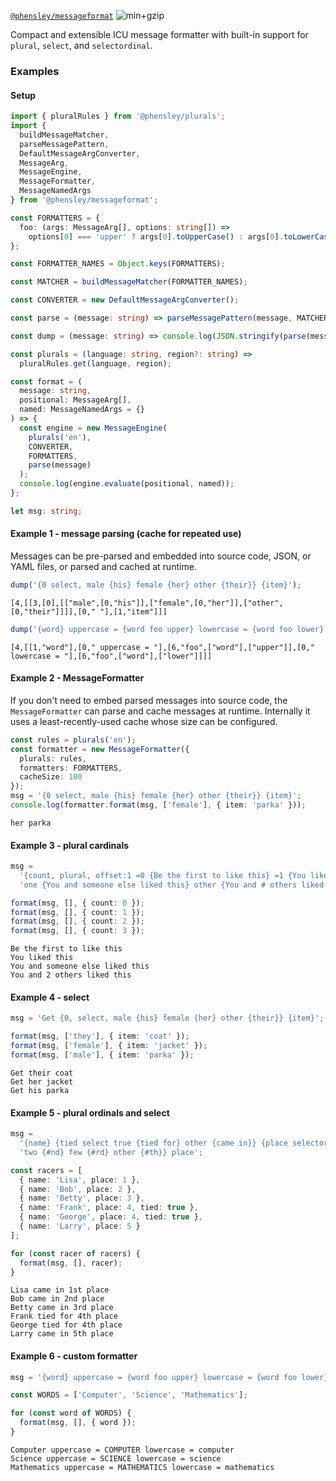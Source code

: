 [`@phensley/messageformat`](https://www.npmjs.com/package/@phensley/messageformat) ![min+gzip](https://badgen.net/bundlephobia/minzip/@phensley/messageformat)

Compact and extensible ICU message formatter with built-in support for `plural`, `select`, and `selectordinal`.

### Examples

#### Setup

```typescript
import { pluralRules } from '@phensley/plurals';
import {
  buildMessageMatcher,
  parseMessagePattern,
  DefaultMessageArgConverter,
  MessageArg,
  MessageEngine,
  MessageFormatter,
  MessageNamedArgs
} from '@phensley/messageformat';

const FORMATTERS = {
  foo: (args: MessageArg[], options: string[]) =>
    options[0] === 'upper' ? args[0].toUpperCase() : args[0].toLowerCase()
};

const FORMATTER_NAMES = Object.keys(FORMATTERS);

const MATCHER = buildMessageMatcher(FORMATTER_NAMES);

const CONVERTER = new DefaultMessageArgConverter();

const parse = (message: string) => parseMessagePattern(message, MATCHER);

const dump = (message: string) => console.log(JSON.stringify(parse(message)));

const plurals = (language: string, region?: string) =>
  pluralRules.get(language, region);

const format = (
  message: string,
  positional: MessageArg[],
  named: MessageNamedArgs = {}
) => {
  const engine = new MessageEngine(
    plurals('en'),
    CONVERTER,
    FORMATTERS,
    parse(message)
  );
  console.log(engine.evaluate(positional, named));
};

let msg: string;
```

#### Example 1 - message parsing (cache for repeated use)

Messages can be pre-parsed and embedded into source code, JSON, or YAML files, or parsed and cached at runtime.

```typescript
dump('{0 select, male {his} female {her} other {their}} {item}');
```

```
[4,[[3,[0],[["male",[0,"his"]],["female",[0,"her"]],["other",[0,"their"]]]],[0," "],[1,"item"]]]
```

```typescript
dump('{word} uppercase = {word foo upper} lowercase = {word foo lower}');
```

```
[4,[[1,"word"],[0," uppercase = "],[6,"foo",["word"],["upper"]],[0," lowercase = "],[6,"foo",["word"],["lower"]]]]
```

#### Example 2 - MessageFormatter

If you don't need to embed parsed messages into source code, the `MessageFormatter` can parse and cache messages at runtime. Internally it uses a least-recently-used cache whose size can be configured.

```typescript
const rules = plurals('en');
const formatter = new MessageFormatter({
  plurals: rules,
  formatters: FORMATTERS,
  cacheSize: 100
});
msg = '{0 select, male {his} female {her} other {their}} {item}';
console.log(formatter.format(msg, ['female'], { item: 'parka' }));
```

```
her parka
```

#### Example 3 - plural cardinals

```typescript
msg =
  '{count, plural, offset:1 =0 {Be the first to like this} =1 {You liked this} ' +
  'one {You and someone else liked this} other {You and # others liked this}}';

format(msg, [], { count: 0 });
format(msg, [], { count: 1 });
format(msg, [], { count: 2 });
format(msg, [], { count: 3 });
```

```
Be the first to like this
You liked this
You and someone else liked this
You and 2 others liked this
```

#### Example 4 - select

```typescript
msg = 'Get {0, select, male {his} female {her} other {their}} {item}';

format(msg, ['they'], { item: 'coat' });
format(msg, ['female'], { item: 'jacket' });
format(msg, ['male'], { item: 'parka' });
```

```
Get their coat
Get her jacket
Get his parka
```

#### Example 5 - plural ordinals and select

```typescript
msg =
  '{name} {tied select true {tied for} other {came in}} {place selectordinal one {#st} ' +
  'two {#nd} few {#rd} other {#th}} place';

const racers = [
  { name: 'Lisa', place: 1 },
  { name: 'Bob', place: 2 },
  { name: 'Betty', place: 3 },
  { name: 'Frank', place: 4, tied: true },
  { name: 'George', place: 4, tied: true },
  { name: 'Larry', place: 5 }
];

for (const racer of racers) {
  format(msg, [], racer);
}
```

```
Lisa came in 1st place
Bob came in 2nd place
Betty came in 3rd place
Frank tied for 4th place
George tied for 4th place
Larry came in 5th place
```

#### Example 6 - custom formatter

```typescript
msg = '{word} uppercase = {word foo upper} lowercase = {word foo lower}';

const WORDS = ['Computer', 'Science', 'Mathematics'];

for (const word of WORDS) {
  format(msg, [], { word });
}
```

```
Computer uppercase = COMPUTER lowercase = computer
Science uppercase = SCIENCE lowercase = science
Mathematics uppercase = MATHEMATICS lowercase = mathematics
```
